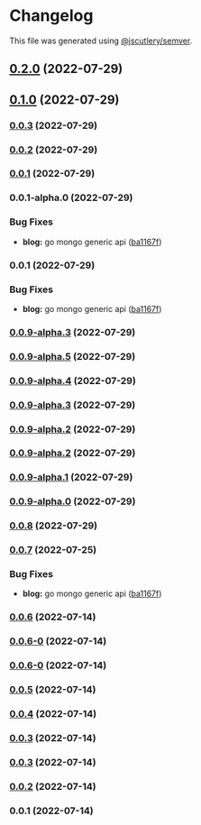 # Changelog

This file was generated using [@jscutlery/semver](https://github.com/jscutlery/semver).

## [0.2.0](https://github.com/yurikrupnik/nx-go-playground/compare/go-models-user-0.1.0...go-models-user-0.2.0) (2022-07-29)

## [0.1.0](https://github.com/yurikrupnik/nx-go-playground/compare/go-models-user-0.0.2...go-models-user-0.1.0) (2022-07-29)

### [0.0.3](https://github.com/yurikrupnik/nx-go-playground/compare/go-models-user-0.0.2...go-models-user-0.0.3) (2022-07-29)

### [0.0.2](https://github.com/yurikrupnik/nx-go-playground/compare/go-models-user-0.0.1...go-models-user-0.0.2) (2022-07-29)

### [0.0.1](https://github.com/yurikrupnik/nx-go-playground/compare/go-models-user-0.0.1-alpha.0...go-models-user-0.0.1) (2022-07-29)

### 0.0.1-alpha.0 (2022-07-29)


### Bug Fixes

* **blog:** go mongo generic api ([ba1167f](https://github.com/yurikrupnik/nx-go-playground/commit/ba1167f5caade9cabf19ff696122d5f0b727ff1d))

### 0.0.1 (2022-07-29)


### Bug Fixes

* **blog:** go mongo generic api ([ba1167f](https://github.com/yurikrupnik/nx-go-playground/commit/ba1167f5caade9cabf19ff696122d5f0b727ff1d))

### [0.0.9-alpha.3](https://github.com/yurikrupnik/nx-go-playground/compare/go-models-user-0.0.9-alpha.2...go-models-user-0.0.9-alpha.3) (2022-07-29)

### [0.0.9-alpha.5](https://github.com/yurikrupnik/nx-go-playground/compare/go-models-user-0.0.9-alpha.4...go-models-user-0.0.9-alpha.5) (2022-07-29)

### [0.0.9-alpha.4](https://github.com/yurikrupnik/nx-go-playground/compare/go-models-user-0.0.9-alpha.3...go-models-user-0.0.9-alpha.4) (2022-07-29)

### [0.0.9-alpha.3](https://github.com/yurikrupnik/nx-go-playground/compare/go-models-user-0.0.9-alpha.2...go-models-user-0.0.9-alpha.3) (2022-07-29)

### [0.0.9-alpha.2](https://github.com/yurikrupnik/nx-go-playground/compare/go-models-user-0.0.9-alpha.1...go-models-user-0.0.9-alpha.2) (2022-07-29)

### [0.0.9-alpha.2](https://github.com/yurikrupnik/nx-go-playground/compare/go-models-user-0.0.9-alpha.1...go-models-user-0.0.9-alpha.2) (2022-07-29)

### [0.0.9-alpha.1](https://github.com/yurikrupnik/nx-go-playground/compare/go-models-user-0.0.9-alpha.0...go-models-user-0.0.9-alpha.1) (2022-07-29)

### [0.0.9-alpha.0](https://github.com/yurikrupnik/nx-go-playground/compare/go-models-user-0.0.8...go-models-user-0.0.9-alpha.0) (2022-07-29)

### [0.0.8](https://github.com/yurikrupnik/nx-go-playground/compare/go-models-user-0.0.7...go-models-user-0.0.8) (2022-07-29)

### [0.0.7](https://github.com/yurikrupnik/nx-go-playground/compare/go-models-user-0.0.6...go-models-user-0.0.7) (2022-07-25)


### Bug Fixes

* **blog:** go mongo generic api ([ba1167f](https://github.com/yurikrupnik/nx-go-playground/commit/ba1167f5caade9cabf19ff696122d5f0b727ff1d))

### [0.0.6](https://github.com/yurikrupnik/nx-go-playground/compare/go-models-user-0.0.6-0...go-models-user-0.0.6) (2022-07-14)

### [0.0.6-0](https://github.com/yurikrupnik/nx-go-playground/compare/go-models-user-0.0.5...go-models-user-0.0.6-0) (2022-07-14)

### [0.0.6-0](https://github.com/yurikrupnik/nx-go-playground/compare/go-models-user-0.0.5...go-models-user-0.0.6-0) (2022-07-14)

### [0.0.5](https://github.com/yurikrupnik/nx-go-playground/compare/go-models-user-0.0.4...go-models-user-0.0.5) (2022-07-14)

### [0.0.4](https://github.com/yurikrupnik/nx-go-playground/compare/go-models-user-0.0.3...go-models-user-0.0.4) (2022-07-14)

### [0.0.3](https://github.com/yurikrupnik/nx-go-playground/compare/go-models-user-0.0.2...go-models-user-0.0.3) (2022-07-14)

### [0.0.3](https://github.com/yurikrupnik/nx-go-playground/compare/go-models-user-0.0.2...go-models-user-0.0.3) (2022-07-14)

### [0.0.2](https://github.com/yurikrupnik/nx-go-playground/compare/go-models-user-0.0.1...go-models-user-0.0.2) (2022-07-14)

### 0.0.1 (2022-07-14)
